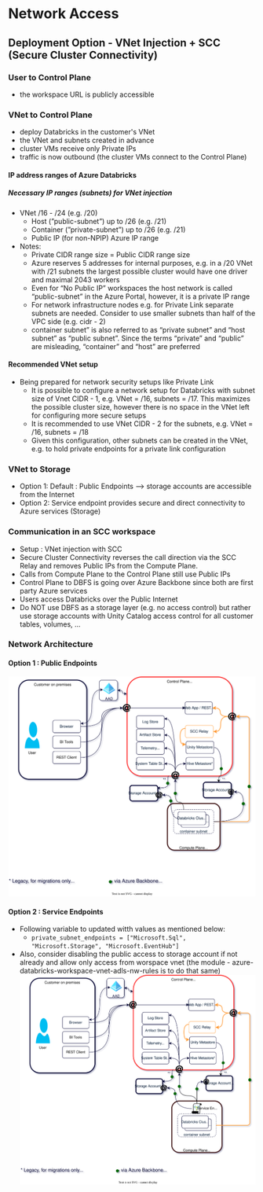 # Network Access

## Deployment Option - VNet Injection + SCC (Secure Cluster Connectivity)

### User to Control Plane
- the workspace URL is publicly accessible

### VNet to Control Plane
- deploy Databricks in the customer's VNet
- the VNet and subnets created in advance
- cluster VMs receive only Private IPs
- traffic is now outbound (the cluster VMs connect to the Control Plane)

#### IP address ranges of Azure Databricks
##### Necessary IP ranges (subnets) for VNet injection
- VNet					            /16 - /24	(e.g. /20)
    -   Host (”public-subnet”)		up to /26	(e.g. /21)
    -   Container (”private-subnet”)	up to /26	(e.g. /21)
    -   Public IP (for non-NPIP)		    Azure IP range
- Notes: 
    -   Private CIDR range size = Public CIDR range size 
    -   Azure reserves 5 addresses for internal purposes, e.g. in a /20 VNet with /21 subnets the largest possible cluster would have one driver and maximal 2043 workers
    -   Even for “No Public IP” workspaces the host network is called “public-subnet” in the Azure Portal, however, it is a private IP range
    -   For network infrastructure nodes e.g. for Private Link separate subnets are needed. Consider to use smaller subnets than half of the VPC side (e.g. cidr - 2) 
    -   container subnet” is also referred to as “private subnet” and  “host subnet” as “public subnet”. Since the terms “private” and “public” are misleading, “container” and “host” are preferred
#### Recommended VNet setup
- Being prepared for network security setups like Private Link
    -   It is possible to configure a network setup for Databricks with subnet size of Vnet CIDR - 1, e.g. VNet = /16, subnets = /17. This maximizes the possible cluster size, however there is no space in the VNet left for configuring more secure setups
    -   It is recommended to use VNet CIDR - 2 for the subnets, e.g. VNet = /16, subnets = /18
    -   Given this configuration, other subnets can be created in the VNet, e.g. to hold private endpoints for a private link configuration

### VNet to Storage
- Option 1: Default  :  Public Endpoints --> storage accounts are accessible from the Internet
- Option 2: Service endpoint provides secure and direct connectivity to Azure services (Storage)

### Communication in an SCC workspace 
- Setup : VNet injection with SCC
- Secure Cluster Connectivity reverses the call direction via the SCC Relay and removes Public IPs from the Compute Plane. 
- Calls from Compute Plane to the Control Plane still use Public IPs
- Control Plane to DBFS is going over Azure Backbone since both are first party Azure services
- Users access Databricks over the Public Internet
- Do NOT use DBFS as a storage layer (e.g. no access control) but rather use storage accounts with Unity Catalog access control for all customer tables, volumes, …


### Network Architecture
#### Option 1 : Public Endpoints
![alt text](./drawio/architecture-option1.drawio.svg)

#### Option 2 : Service Endpoints
- Following variable to updated witth values as mentioned below:
    - `private_subnet_endpoints = ["Microsoft.Sql", "Microsoft.Storage", "Microsoft.EventHub"]`
- Also, consider disabling the public access to storage account if not already and allow only access from worspace vnet (the module - azure-databricks-workspace-vnet-adls-nw-rules is to do that same)
![alt text](./drawio/architecture-option2.drawio.svg)
